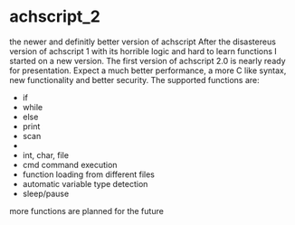 # achscript_2
the newer and definitly better version of achscript
After the disastereus version of achscript 1 with its horrible logic and hard to learn functions I started on a new version.
The first version of achscript 2.0 is nearly ready for presentation.
Expect a much better performance, a more C like syntax, new functionality and better security.
The supported functions are:
- if
- while
- else
- print
- scan 
- <different math operations>
- <data types:>
  int, char, file
- cmd command execution
- function loading from different files
- automatic variable type detection
- sleep/pause
  
more functions are planned for the future
 
